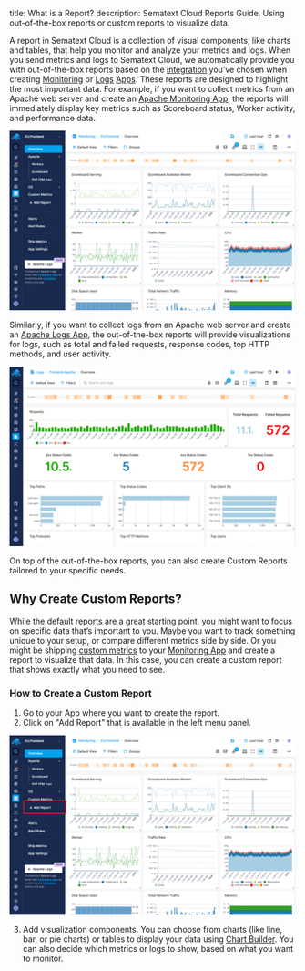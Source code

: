 title: What is a Report?
description: Sematext Cloud Reports Guide. Using out-of-the-box reports or custom reports to visualize data.

A report in Sematext Cloud is a collection of visual components, like charts and tables, that help you monitor and analyze your metrics and logs. When you send metrics and logs to Sematext Cloud, we automatically provide you with out-of-the-box reports based on the [integration](https://sematext.com/docs/integration/) you’ve chosen when creating [Monitoring](https://sematext.com/docs/monitoring/) or [Logs](https://sematext.com/docs/logs/) [Apps](https://sematext.com/docs/guide/app-guide/). These reports are designed to highlight the most important data.
For example, if you want to collect metrics from an Apache web server and create an [Apache Monitoring App](https://sematext.com/docs/integration/apache-integration/), the reports will immediately display key metrics such as Scoreboard status, Worker activity, and performance data.

![Apache Monitoring Report](../images/guide/reports/reports-apache-monitoring.png)

Similarly, if you want to collect logs from an Apache web server and create an [Apache Logs App](https://sematext.com/docs/integration/apache-integration/#apache-logs), the out-of-the-box reports will provide visualizations for logs, such as total and failed requests, response codes, top HTTP methods, and user activity.

![Apache Logs Report](../images/guide/reports/reports-apache-logs.png)

On top of the out-of-the-box reports, you can also create Custom Reports tailored to your specific needs.

## Why Create Custom Reports?

While the default reports are a great starting point, you might want to focus on specific data that’s important to you. Maybe you want to track something unique to your setup, or compare different metrics side by side. Or you might be shipping [custom metrics](https://sematext.com/docs/monitoring/custom-metrics/) to your [Monitoring App](https://sematext.com/docs/monitoring/) and create a report to visualize that data. In this case, you can create a custom report that shows exactly what you need to see.

### How to Create a Custom Report

1. Go to your App where you want to create the report.
2. Click on "Add Report" that is available in the left menu panel.

![Apache Logs Report](../images/guide/reports/reports-add-report.png)

3. Add visualization components. You can choose from charts (like line, bar, or pie charts) or tables to display your data using [Chart Builder](https://sematext.com/docs/dashboards/chart-builder/). You can also decide which metrics or logs to show, based on what you want to monitor.
